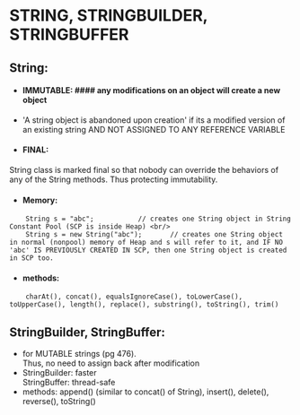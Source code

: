 # STRING, STRINGBUILDER, STRINGBUFFER

## String:
 - #### IMMUTABLE: #### any modifications on an object will create a new object
 - 'A string object is abandoned upon creation' if its a modified version of an existing string AND NOT ASSIGNED TO ANY REFERENCE VARIABLE
 - #### FINAL: 
 String class is marked final so that nobody can override the behaviors of any of the String methods. Thus protecting immutability.
 - #### Memory:
```
	String s = "abc";			// creates one String object in String Constant Pool (SCP is inside Heap) <br/>
	String s = new String("abc"); 		// creates one String object in normal (nonpool) memory of Heap and s will refer to it, and IF NO 'abc' IS PREVIOUSLY CREATED IN SCP, then one String object is created in SCP too.
```
 - #### methods: 
```
	charAt(), concat(), equalsIgnoreCase(), toLowerCase(), toUpperCase(), length(), replace(), substring(), toString(), trim()
```

## StringBuilder, StringBuffer:
 - for MUTABLE strings (pg 476). <br/>
   Thus, no need to assign back after modification
 - StringBuilder: faster <br/>
   StringBuffer: thread-safe
 - methods: append() (similar to concat() of String), insert(), delete(), reverse(), toString()
